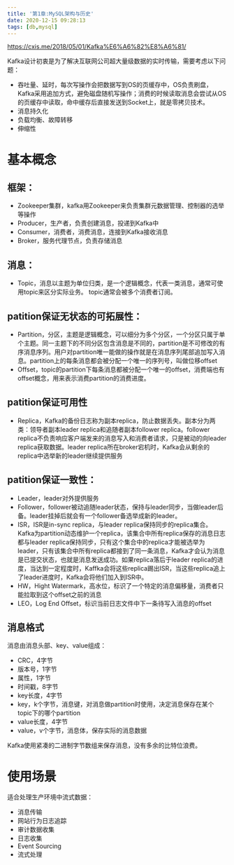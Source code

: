 ```yaml
---
title: '第1章:MySQL架构与历史'
date: 2020-12-15 09:28:13
tags: [db,mysql]
---
```


https://cxis.me/2018/05/01/Kafka%E6%A6%82%E8%A6%81/



Kafka设计初衷是为了解决互联网公司超大量级数据的实时传输，需要考虑以下问题：

- 吞吐量、延时，每次写操作会把数据写到OS的页缓存中，OS负责刷盘，Kafka采用追加方式，避免磁盘随机写操作；消费的时候读取消息会尝试从OS的页缓存中读取，命中缓存后直接发送到Socket上，就是零拷贝技术。
- 消息持久化
- 负载均衡、故障转移
- 伸缩性

# 基本概念

## 框架：

- Zookeeper集群，kafka用Zookeeper来负责集群元数据管理、控制器的选举等操作
- Producer，生产者，负责创建消息，投递到Kafka中
- Consumer，消费者，消费消息，连接到Kafka接收消息
- Broker，服务代理节点，负责存储消息

## 消息：

- Topic，消息以主题为单位归类，是一个逻辑概念，代表一类消息，通常可使用topic来区分实际业务。 topic通常会被多个消费者订阅。

## patition保证无状态的可拓展性：

- Partition，分区，主题是逻辑概念，可以细分为多个分区，一个分区只属于单个主题。同一主题下的不同分区包含消息是不同的，partition是不可修改的有序消息序列。用户对partition唯一能做的操作就是在消息序列尾部追加写入消息。partition上的每条消息都会被分配一个唯一的序列号，叫做位移offset
- Offset，topic的partition下每条消息都被分配一个唯一的offset，消费端也有offset概念，用来表示消费partition的消费进度。

## patition保证可用性

- Replica，Kafka的备份日志称为副本replica，防止数据丢失。副本分为两类：领导者副本leader replica和追随者副本follower replica。follower replica不负责响应客户端发来的消息写入和消费者请求，只是被动的向leader replica获取数据。leader replica所在broker宕机时，Kafka会从剩余的replica中选举新的leader继续提供服务

## patition保证一致性：

- Leader，leader对外提供服务
- Follower，follower被动追随leader状态，保持与leader同步，当做leader后备。leader挂掉后就会有一个follower备选举成新的leader。
- ISR，ISR是in-sync replica，与leader replica保持同步的replica集合。Kafka为partition动态维护一个replica，该集合中所有replica保存的消息日志都与leader replica保持同步，只有这个集合中的replica才能被选举为leader，只有该集合中所有replica都接到了同一条消息，Kafka才会认为消息是已提交状态，也就是消息发送成功。如果replica落后于leader replica的进度，当达到一定程度时，Kaffka会将这些replica踢出ISR，当这些replica追上了leader进度时，Kafka会将他们加入到ISR中。
- HW，Hight Watermark，高水位，标识了一个特定的消息偏移量，消费者只能拉取到这个offset之前的消息
- LEO，Log End Offset，标识当前日志文件中下一条待写入消息的offset

## 消息格式

消息由消息头部、key、value组成：

- CRC，4字节
- 版本号，1字节
- 属性，1字节
- 时间戳，8字节
- key长度，4字节
- key，k个字节，消息键，对消息做partition时使用，决定消息保存在某个topic下的哪个partition
- value长度，4字节
- value，v个字节，消息体，保存实际的消息数据

Kafka使用紧凑的二进制字节数组来保存消息，没有多余的比特位浪费。

# 使用场景

适合处理生产环境中流式数据：

- 消息传输
- 网站行为日志追踪
- 审计数据收集
- 日志收集
- Event Sourcing
- 流式处理
